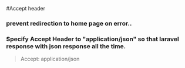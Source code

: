 #Accept header
### prevent redirection to home page on error..
### Specify Accept Header to "application/json" so that laravel response with json response all the time.
> Accept: application/json
